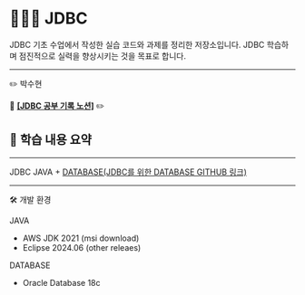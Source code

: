 # 🧑🏻‍💻 JDBC

JDBC 기초 수업에서 작성한 실습 코드와 과제를 정리한 저장소입니다.
JDBC 학습하며 점진적으로 실력을 향상시키는 것을 목표로 합니다.

---
:pencil2: 박수현

:paperclip: **[[JDBC 공부 기록 노션]](https://ubiquitous-woodpecker-cc5.notion.site/JDBC-9-5-25e8e71b864f806b97e2e0dc9800031e?source=copy_link)** :pencil2:

## 📘 학습 내용 요약
---
JDBC
JAVA + [DATABASE(JDBC를 위한 DATABASE GITHUB 링크)](https://github.com/Elinasu001/sql_jdbc.git)


---
🛠 개발 환경

JAVA
- AWS JDK 2021 (msi download)
- Eclipse 2024.06 (other releaes)
  
DATABASE
- Oracle Database 18c


